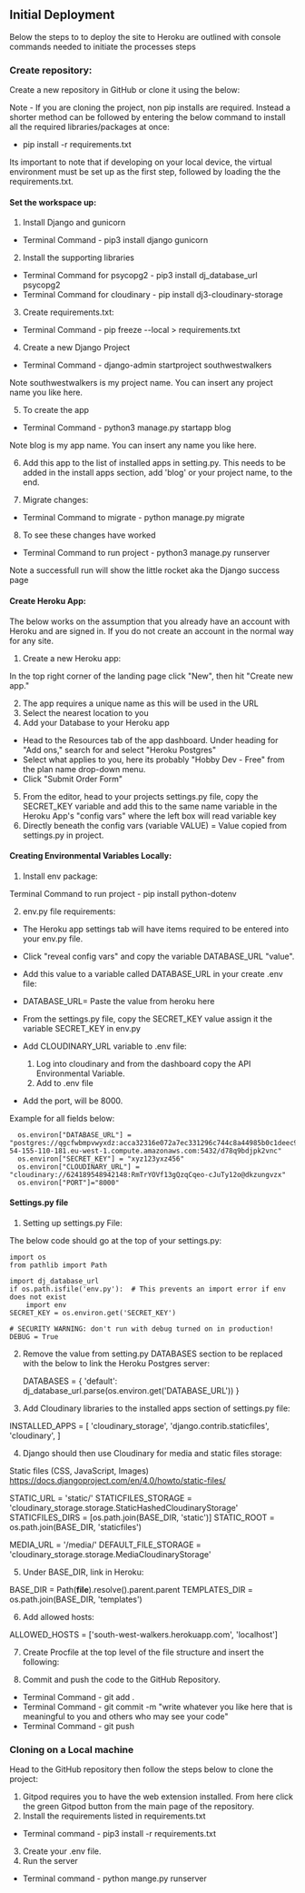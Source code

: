 ## Initial Deployment
Below the steps to to deploy the site to Heroku are outlined with console commands needed to initiate the processes steps

### Create repository:

Create a new repository in GitHub or clone it using the below: 

Note - If you are cloning the project, non pip installs are required. Instead a shorter method can be followed by entering the below command to install all the required libraries/packages at once:

  * pip install -r requirements.txt

Its important to note that if developing on your local device, the virtual environment must be set up as the first step, followed by loading the the requirements.txt. 

#### Set the workspace up:

1. Install Django and gunicorn

  * Terminal Command - pip3 install django gunicorn

2. Install the supporting libraries 

  * Terminal Command for psycopg2 - pip3 install dj_database_url psycopg2
  * Terminal Command for cloudinary - pip install dj3-cloudinary-storage

3. Create requirements.txt:

  * Terminal Command - pip freeze --local > requirements.txt

4. Create a new Django Project

  * Terminal Command - django-admin startproject southwestwalkers 

Note southwestwalkers is my project name. You can insert any project name you like here. 

5. To create the app 

  * Terminal Command - python3 manage.py startapp blog

Note blog is my app name. You can insert any name you like here. 

6. Add this app to the list of installed apps in setting.py. This needs to be added in the install apps section, add 'blog' or your project name, to the end.

7. Migrate changes:

  * Terminal Command to migrate - python manage.py migrate

8. To see these changes have worked

  * Terminal Command to run project - python3 manage.py runserver

Note a successfull run will show the little rocket aka the Django success page

#### Create Heroku App:

The below works on the assumption that you already have an account with Heroku and are signed in. If you do not create an account in the normal way for any site. 

1. Create a new Heroku app:

In the top right corner of the landing page click "New", then hit "Create new app."

2. The app requires a unique name as this will be used in the URL
3. Select the nearest location to you
4. Add your Database to your Heroku app

  * Head to the Resources tab of the app dashboard. Under heading for "Add ons," search for and select "Heroku Postgres"
  * Select what applies to you, here its probably "Hobby Dev - Free" from the plan name drop-down menu.
  * Click "Submit Order Form"

5. From the editor, head to your projects settings.py file, copy the SECRET_KEY variable and add this to the same name variable in the Heroku App's "config vars" where the left box will read variable key
6. Directly beneath the config vars (variable VALUE) = Value copied from settings.py in project.


#### Creating Environmental Variables Locally:

1. Install env package:

Terminal Command to run project - pip install python-dotenv

2. env.py file requirements:

  * The Heroku app settings tab will have items required to be entered into your env.py file.
  * Click "reveal config vars" and copy the variable DATABASE_URL "value". 
  * Add this value to a variable called DATABASE_URL in your create .env file:

  * DATABASE_URL= Paste the value from heroku here
  * From the settings.py file, copy the SECRET_KEY value assign it the variable SECRET_KEY in env.py
  * Add CLOUDINARY_URL variable to .env file:
    1. Log into cloudinary and from the dashboard copy the API Environmental Variable.
    2. Add to .env file
  * Add the port, will be 8000. 

Example for all fields below: 

      os.environ["DATABASE_URL"] = "postgres://qgcfwbmpvwyxdz:acca32316e072a7ec331296c744c8a44985b0c1deec9a1b9cbc48cc92a9aad76@ec2-54-155-110-181.eu-west-1.compute.amazonaws.com:5432/d78q9bdjpk2vnc"
      os.environ["SECRET_KEY"] = "xyz123yxz456"
      os.environ["CLOUDINARY_URL"] = "cloudinary://624189548942148:RmTrYOVf13gQzqCqeo-cJuTy12o@dkzungvzx"
      os.environ["PORT"]="8000"

#### Settings.py file

1. Setting up settings.py File:

The below code should go at the top of your settings.py:

    import os
    from pathlib import Path

    import dj_database_url
    if os.path.isfile('env.py'):  # This prevents an import error if env does not exist
        import env
    SECRET_KEY = os.environ.get('SECRET_KEY')

    # SECURITY WARNING: don't run with debug turned on in production!
    DEBUG = True

2. Remove the value from setting.py DATABASES section to be replaced with the below to link the Heroku Postgres server:

    DATABASES = {
        'default': dj_database_url.parse(os.environ.get('DATABASE_URL'))
    }

3. Add Cloudinary libraries to the installed apps section of settings.py file:

 INSTALLED_APPS = [
  'cloudinary_storage',
  'django.contrib.staticfiles',
  'cloudinary',
]

4. Django should then use Cloudinary for media and static files storage:

  Static files (CSS, JavaScript, Images)
  https://docs.djangoproject.com/en/4.0/howto/static-files/

  STATIC_URL = 'static/'
  STATICFILES_STORAGE = 'cloudinary_storage.storage.StaticHashedCloudinaryStorage'
  STATICFILES_DIRS = [os.path.join(BASE_DIR, 'static')]
  STATIC_ROOT = os.path.join(BASE_DIR, 'staticfiles')

  MEDIA_URL = '/media/'
  DEFAULT_FILE_STORAGE = 'cloudinary_storage.storage.MediaCloudinaryStorage'

5. Under BASE_DIR, link in Heroku:

BASE_DIR = Path(__file__).resolve().parent.parent
TEMPLATES_DIR = os.path.join(BASE_DIR, 'templates')

6. Add allowed hosts:

ALLOWED_HOSTS = ['south-west-walkers.herokuapp.com', 'localhost']

7. Create Procfile at the top level of the file structure and insert the following:

8. Commit and push the code to the GitHub Repository.

  * Terminal Command - git add .
  * Terminal Command - git commit -m "write whatever you like here that is meaningful to you and others who may see your code"
  * Terminal Command - git push


### Cloning on a Local machine

Head to the GitHub repository then follow the steps below to clone the project:

1. Gitpod requires you to have the web extension installed. From here click the green Gitpod button from the main page of the repository. 
2. Install the requirements listed in requirements.txt 

  * Terminal command - pip3 install -r requirements.txt

3. Create your .env file.
4. Run the server

  * Terminal command - python mange.py runserver


